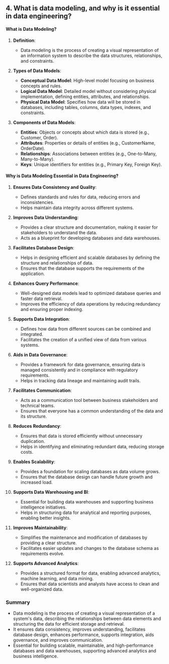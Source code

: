 ## 4. What is data modeling, and why is it essential in data engineering?

#### What is Data Modeling?

1. **Definition**:
   - Data modeling is the process of creating a visual representation of an information system to describe the data structures, relationships, and constraints.

2. **Types of Data Models**:
   - **Conceptual Data Model**: High-level model focusing on business concepts and rules.
   - **Logical Data Model**: Detailed model without considering physical implementation, defining entities, attributes, and relationships.
   - **Physical Data Model**: Specifies how data will be stored in databases, including tables, columns, data types, indexes, and constraints.

3. **Components of Data Models**:
   - **Entities**: Objects or concepts about which data is stored (e.g., Customer, Order).
   - **Attributes**: Properties or details of entities (e.g., CustomerName, OrderDate).
   - **Relationships**: Associations between entities (e.g., One-to-Many, Many-to-Many).
   - **Keys**: Unique identifiers for entities (e.g., Primary Key, Foreign Key).

#### Why is Data Modeling Essential in Data Engineering?

1. **Ensures Data Consistency and Quality**:
   - Defines standards and rules for data, reducing errors and inconsistencies.
   - Helps maintain data integrity across different systems.

2. **Improves Data Understanding**:
   - Provides a clear structure and documentation, making it easier for stakeholders to understand the data.
   - Acts as a blueprint for developing databases and data warehouses.

3. **Facilitates Database Design**:
   - Helps in designing efficient and scalable databases by defining the structure and relationships of data.
   - Ensures that the database supports the requirements of the application.

4. **Enhances Query Performance**:
   - Well-designed data models lead to optimized database queries and faster data retrieval.
   - Improves the efficiency of data operations by reducing redundancy and ensuring proper indexing.

5. **Supports Data Integration**:
   - Defines how data from different sources can be combined and integrated.
   - Facilitates the creation of a unified view of data from various systems.

6. **Aids in Data Governance**:
   - Provides a framework for data governance, ensuring data is managed consistently and in compliance with regulatory requirements.
   - Helps in tracking data lineage and maintaining audit trails.

7. **Facilitates Communication**:
   - Acts as a communication tool between business stakeholders and technical teams.
   - Ensures that everyone has a common understanding of the data and its structure.

8. **Reduces Redundancy**:
   - Ensures that data is stored efficiently without unnecessary duplication.
   - Helps in identifying and eliminating redundant data, reducing storage costs.

9. **Enables Scalability**:
   - Provides a foundation for scaling databases as data volume grows.
   - Ensures that the database design can handle future growth and increased load.

10. **Supports Data Warehousing and BI**:
    - Essential for building data warehouses and supporting business intelligence initiatives.
    - Helps in structuring data for analytical and reporting purposes, enabling better insights.

11. **Improves Maintainability**:
    - Simplifies the maintenance and modification of databases by providing a clear structure.
    - Facilitates easier updates and changes to the database schema as requirements evolve.

12. **Supports Advanced Analytics**:
    - Provides a structured format for data, enabling advanced analytics, machine learning, and data mining.
    - Ensures that data scientists and analysts have access to clean and well-organized data.

### Summary
- Data modeling is the process of creating a visual representation of a system's data, describing the relationships between data elements and structuring the data for efficient storage and retrieval.
- It ensures data consistency, improves understanding, facilitates database design, enhances performance, supports integration, aids governance, and improves communication.
- Essential for building scalable, maintainable, and high-performance databases and data warehouses, supporting advanced analytics and business intelligence.